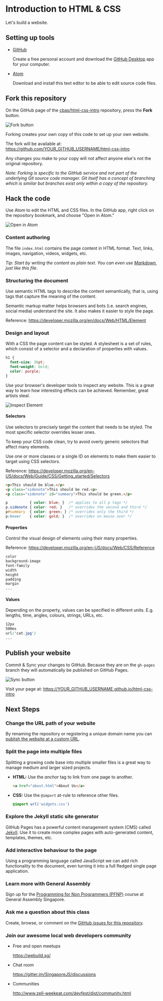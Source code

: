 # Introduction to HTML & CSS
Let's build a website.

## Setting up tools
- [GitHub](https://github.com/)

  Create a free personal account and download the [GitHub Desktop](https://desktop.github.com/) app for your computer.

- [Atom](https://atom.io/)

  Download and install this text editor to be able to edit source code files.

## Fork this repository
On the GitHub page of the [cbas/html-css-intro](https://github.com/cbas/html-css-intro) repository, press the **Fork** button.

![Fork button](https://i.imgur.com/jkmFr8q.png)

Forking creates your own copy of this code to set up your own website.

The fork will be available at: <https://github.com/YOUR_GITHUB_USERNAME/html-css-intro>

Any changes you make to your copy will not affect anyone else's not the original repository.

*Note: Forking is specific to the GitHub service and not part of the underlying Git source code manager. Git itself has a concept of branching which is similar but branches exist only within a copy of the repository.*

## Hack the code
Use Atom to edit the HTML and CSS files. In the GitHub app, right click on the repository bookmark, and choose "Open in Atom."

![Open in Atom](https://i.imgur.com/8Q5mOR0.png)

### Content authoring
The file `index.html` contains the page content in HTML format. Text, links, images, navigation, videos, widgets, etc.

*Tip: Start by writing the content as plain text. You can even use [Markdown](https://help.github.com/articles/github-flavored-markdown/), just like this file.*

### Structuring the document
Use semantic HTML tags to describe the content semantically, that is, using tags that capture the meaning of the content.

Semantic markup matter helps browsers and bots (i.e. search engines, social media) understand the site. It also makes it easier to style the page.

Reference: https://developer.mozilla.org/en/docs/Web/HTML/Element

### Design and layout
With a CSS the page content can be styled. A stylesheet is a set of rules, which consist of a selector and a declaration of properties with values.

```css
h1 {
  font-size: 36pt;
  font-weight: bold;
  color: purple;
}
```

Use your browser's developer tools to inspect any website. This is a great way to learn how interesting effects can be achieved. Remember, great artists steal.

![Inspect Element](https://i.imgur.com/nGLXgh0.png)

#### Selectors
Use selectors to precisely target the content that needs to be styled. The most specific selector overrides lesser ones.

To keep your CSS code clean, try to avoid overly generic selectors that affect many elements.

Use one or more classes or a single ID on elements to make them easier to target using CSS selectors.

Reference: https://developer.mozilla.org/en-US/docs/Web/Guide/CSS/Getting_started/Selectors

```html
<p>This should be blue.</p>
<p class="sidenote">This should be red.<p>
<p class="sidenote" id="summary">This should be green.</p>
```

```css
p          { color: blue; }  /* applies to all p tags */
p.sidenote { color: red; }   /* overrides the second and third */
p#summary  { color: green; } /* overrides only the third */
p:hover    { color: gold; }  /* overrides on mouse over */
```

#### Properties
Control the visual design of elements using their many properties.

Reference: https://developer.mozilla.org/en-US/docs/Web/CSS/Reference

```css
color
background-image
font-family
width
height
padding
margin
...
```

#### Values
Depending on the property, values can be specified in different units. E.g. lengths, time, angles, colours, strings, URLs, etc.

```css
12px
500ms
url('cat.jpg')
...
```

## Publish your website
Commit & Sync your changes to GitHub. Because they are on the `gh-pages` branch they will automatically be published on GitHub Pages.

![Sync button](https://i.imgur.com/xZS1Rcr.png)

Visit your page at: <https://YOUR_GITHUB_USERNAME.github.io/html-css-intro>

## Next Steps

### Change the URL path of your website
By renaming the repository or registering a unique domain name you can [publish the website at a custom URL](https://help.github.com/articles/setting-up-a-custom-domain-with-github-pages/).

### Split the page into multiple files
Splitting a growing code base into multiple smaller files is a great way to manage medium and larger sized projects.
- **HTML:** Use the *anchor* tag to link from one page to another.
  ```html
  <a href="about.html">About Us</a>
  ```
- **CSS:** Use the `@import` at-rule to reference other files.
  ```css
  @import url('widgets.css')
  ```

### Explore the Jekyll static site generator
GitHub Pages has a powerful content management system (CMS) called [Jekyll](http://jekyllrb.com/). Use it to create more complex pages with auto-generated content, templates, themes, etc.

### Add interactive behaviour to the page
Using a programming language called JavaScript we can add rich functionality to the document, even turning it into a full fledged single page application.

### Learn more with General Assembly
Sign up for the [Programming for Non Programmers (PFNP)](https://generalassemb.ly/education/programming-for-non-programmers/singapore) course at General Assembly Singapore.

### Ask me a question about this class
Create, browse, or comment on the [GitHub issues for this repository](https://github.com/cbas/html-css-intro/issues).

### Join our awesome local web developers community
- Free and open meetups

  https://webuild.sg/

- Chat room

  https://gitter.im/SingaporeJS/discussions

- Communities

  http://www.zell-weekeat.com/devfest/dist/community.html
